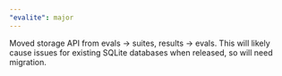 ```yaml
---
"evalite": major
---
```


Moved storage API from evals -> suites, results -> evals. This will likely cause issues for existing SQLite databases when released, so will need migration.
